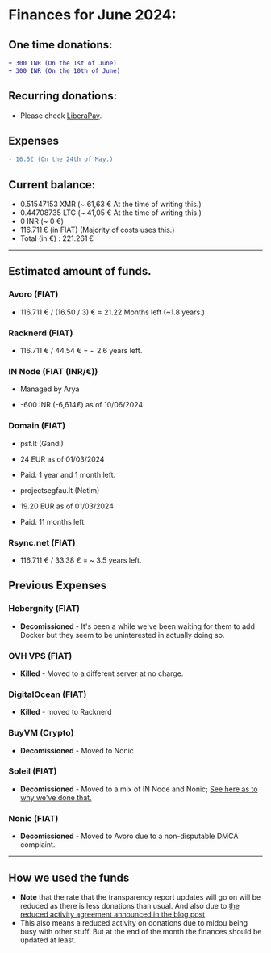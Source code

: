 # Finances for June 2024:

## One time donations:

```diff
+ 300 INR (On the 1st of June)
+ 300 INR (On the 10th of June)
```

## Recurring donations:

- Please check [LiberaPay](https://liberapay.com/ProjectSegfault).

## Expenses

```diff
- 16.5€ (On the 24th of May.)
```

## Current balance:

- 0.51547153 XMR (~ 61,63 € At the time of writing this.)
- 0.44708735 LTC (~ 41,05 € At the time of writing this.)
- 0 INR (~ 0 €)
- 116.711 € (in FIAT) (Majority of costs uses this.)
- Total (in €) : 221.261 €

---

## Estimated amount of funds.

### Avoro (FIAT)

- 116.711 € / (16.50 / 3) € = 21.22 Months left (~1.8 years.)

### Racknerd (FIAT)

- 116.711 € / 44.54 € = ~ 2.6 years left.

### IN Node (FIAT (INR/€))

- Managed by Arya

* -600 INR (-6,614€) as of 10/06/2024

### Domain (FIAT)

- psf.lt (Gandi)

* 24 EUR as of 01/03/2024

* Paid. 1 year and 1 month left.

- projectsegfau.lt (Netim)

* 19.20 EUR as of 01/03/2024

* Paid. 11 months left.

### Rsync.net (FIAT)

- 116.711 € / 33.38 € = ~ 3.5 years left.

## Previous Expenses

### Hebergnity (FIAT)

- **Decomissioned** - It's been a while we've been waiting for them to add Docker but they seem to be uninterested in actually doing so.

### OVH VPS (FIAT)

- **Killed** - Moved to a different server at no charge.

### DigitalOcean (FIAT)

- **Killed** - moved to Racknerd

### BuyVM (Crypto)

- **Decomissioned** - Moved to Nonic

### Soleil (FIAT)

- **Decomissioned** - Moved to a mix of IN Node and Nonic; [See here as to why we've done that.](https://blog.projectsegfau.lt/the-future-of-project-segfault/)

### Nonic (FIAT)

- **Decomissioned** - Moved to Avoro due to a non-disputable DMCA complaint.

---

## How we used the funds

- **Note** that the rate that the transparency report updates will go on will be reduced as there is less donations than usual. And also due to [the reduced activity agreement announced in the blog post](https://blog.projectsegfau.lt/the-future-of-project-segfault)
- This also means a reduced activity on donations due to midou being busy with other stuff. But at the end of the month the finances should be updated at least.
